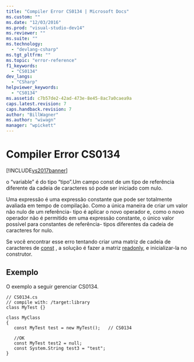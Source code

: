 ```yaml
---
title: "Compiler Error CS0134 | Microsoft Docs"
ms.custom: ""
ms.date: "12/03/2016"
ms.prod: "visual-studio-dev14"
ms.reviewer: ""
ms.suite: ""
ms.technology: 
  - "devlang-csharp"
ms.tgt_pltfrm: ""
ms.topic: "error-reference"
f1_keywords: 
  - "CS0134"
dev_langs: 
  - "CSharp"
helpviewer_keywords: 
  - "CS0134"
ms.assetid: c7b57de2-42ad-473e-8e45-8ac7a0caea9a
caps.latest.revision: 7
caps.handback.revision: 7
author: "BillWagner"
ms.author: "wiwagn"
manager: "wpickett"
---
```

# Compiler Error CS0134
[!INCLUDE[vs2017banner](../../../csharp/includes/vs2017banner.md)]

o “variable” é do tipo “tipo”.Um campo const de um tipo de referência diferente da cadeia de caracteres só pode ser iniciado com nulo.  
  
 Uma expressão é uma expressão constante que pode ser totalmente avaliada em tempo de compilação.  Como a única maneira de criar um valor não nulo de um referência\- tipo é aplicar o novo operador e, como o novo operador não é permitido em uma expressão constante, o único valor possível para constantes de referência\- tipos diferentes da cadeia de caracteres for nulo.  
  
 Se você encontrar esse erro tentando criar uma matriz de cadeia de caracteres de [const](../../../csharp/language-reference/keywords/const.md) , a solução é fazer a matriz [readonly](../../../csharp/language-reference/keywords/readonly.md), e inicializar\-la no construtor.  
  
## Exemplo  
 O exemplo a seguir gerenciar CS0134.  
  
```  
// CS0134.cs  
// compile with: /target:library  
class MyTest {}   
  
class MyClass  
{  
   const MyTest test = new MyTest();   // CS0134  
  
   //OK  
   const MyTest test2 = null;  
   const System.String test3 = "test";  
}  
```